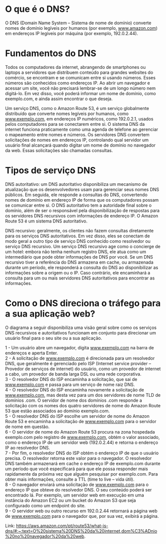 # O que é o DNS?
O DNS (Domain Name System – Sistema de nome de domínio) converte nomes de domínio legíveis por humanos (por exemplo, www.amazon.com) em endereços IP legíveis por máquina (por exemplo, 192.0.2.44).

# Fundamentos do DNS
Todos os computadores da internet, abrangendo de smartphones ou laptops a servidores que distribuem conteúdo para grandes websites do comércio, se encontram e se comunicam entre si usando números. Esses números são conhecidos como endereços IP. Ao abrir um navegador e acessar um site, você não precisará lembrar-se de um longo número nem digitá-lo. Em vez disso, você poderá informar um nome de domínio, como exemplo.com, e ainda assim encontrar o que deseja.

Um serviço DNS, como o Amazon Route 53, é um serviço globalmente distribuído que converte nomes legíveis por humanos, como www.exemplo.com, em endereços IP numéricos, como 192.0.2.1, usados pelos computadores para se conectarem entre si. O sistema DNS da internet funciona praticamente como uma agenda de telefone ao gerenciar o mapeamento entre nomes e números. Os servidores DNS convertem solicitações de nomes em endereços IP, controlando qual servidor um usuário final alcançará quando digitar um nome de domínio no navegador da web. Essas solicitações são chamadas consultas.

# Tipos de serviço DNS
DNS autoritativo: um DNS autoritativo disponibiliza um mecanismo de atualização que os desenvolvedores usam para gerenciar seus nomes DNS públicos. Em seguida, ele responde a consultas do DNS, convertendo nomes de domínio em endereço IP de forma que os computadores possam se comunicar entre si. O DNS autoritativo tem a autoridade final sobre o domínio, além de ser o responsável pela disponibilização de respostas para os servidores DNS recursivos com informações de endereço IP. O Amazon Route 53 é um sistema DNS autoritativo.

DNS recursivo: geralmente, os clientes não fazem consultas diretamente para os serviços DNS autoritativos. Em vez disso, eles se conectam de modo geral a outro tipo de serviço DNS conhecido como resolvedor ou serviço DNS recursivo. Um serviço DNS recursivo age como o concierge de um hotel: embora não tenha nenhum registro DNS, ele atua como um intermediário que pode obter informações de DNS por você. Se um DNS recursivo tiver a referência do DNS armazena em cache, ou armazenada durante um período, ele responderá a consulta do DNS ao disponibilizar as informações sobre a origem ou o IP. Caso contrário, ele encaminhará a consulta para um ou mais servidores DNS autoritativos para encontrar as informações.

# Como o DNS direciona o tráfego para a sua aplicação web?
O diagrama a seguir disponibiliza uma visão geral sobre como os serviços DNS recursivos e autoritativos funcionam em conjunto para direcionar um usuário final para o seu site ou a sua aplicação.

1 - Um usuário abre um navegador, digita www.exemplo.com na barra de endereços e aperta Enter. <br>
2 - A solicitação de www.exemplo.com é direcionada para um resolvedor DNS, que geralmente é gerenciado pelo ISP (Internet service provider – Provedor de serviços de internet) do usuário, como um provedor de internet a cabo, um provedor de banda larga DSL ou uma rede corporativa. <br>
3 - O resolvedor DNS do ISP encaminha a solicitação, que sai de www.exemplo.com e passa para um serviço de nome raiz DNS. <br>
4 - O resolvedor DNS do ISP encaminha novamente a solicitação de www.exemplo.com, mas desta vez para um dos servidores de nome TLD de domínios .com. O servidor de nome dos domínios .com responde a solicitação com os nomes dos quatro servidores de nome do Amazon Route 53 que estão associados ao domínio exemplo.com. <br>
5 - O resolvedor DNS do ISP escolhe um servidor de nome do Amazon Route 53 e encaminha a solicitação de www.exemplo.com para o servidor de nome em questão. <br>
6 - O servidor de nome do Amazon Route 53 procura na zona hospedada exemplo.com pelo registro de www.exemplo.com, obtém o valor associado, como o endereço IP de um servidor web (192.0.2.44) e retorna o endereço IP ao resolvedor DNS. <br>
7 - Por fim, o resolvedor DNS do ISP obtém o endereço IP de que o usuário precisa. O resolvedor retorna este valor para o navegador. O resolvedor DNS também armazenará em cache o endereço IP de exemplo.com durante um período que você especificará para que ele possa responder mais rapidamente da próxima vez que alguém pesquisar por exemplo.com. Para obter mais informações, consulte a TTL (time to live – vida útil). <br>
8 - O navegador enviará uma solicitação de www.exemplo.com para o endereço IP que obteve do resolvedor DNS. O seu conteúdo poderá ser encontrado lá. Por exemplo, um servidor web em execução em uma instância do Amazon EC2 ou um bucket do Amazon S3 que seja configurado como um endpoint do site. <br>
9 - O servidor web ou outro recurso em 192.0.2.44 retornará a página web de www.exemplo.com para o navegador que, por sua vez, exibirá a página. <br>


Link: https://aws.amazon.com/pt/route53/what-is-dns/#:~:text=O%20sistema%20DNS%20da%20internet,dom%C3%ADnio%20no%20navegador%20da%20web.